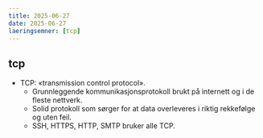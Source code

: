 ```yaml
---
title: 2025-06-27
date: 2025-06-27
laeringsemner: [tcp]
---
```

## tcp
- TCP: «transmission control protocol».
    - Grunnleggende kommunikasjonsprotokoll brukt på internett og i de fleste nettverk.
    - Solid protokoll som sørger for at data overleveres i riktig rekkefølge og uten feil.
    - SSH, HTTPS, HTTP, SMTP bruker alle TCP.
